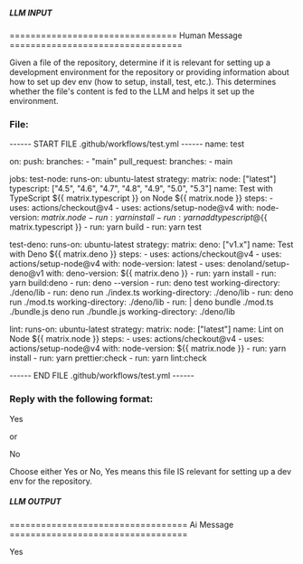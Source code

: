 ##### LLM INPUT #####
================================ Human Message =================================

Given a file of the repository, determine if it is relevant for setting up a development environment for the repository or providing information about how to set up dev env (how to setup, install, test, etc.). This determines whether the file's content is fed to the LLM and helps it set up the environment.

### File:
------ START FILE .github/workflows/test.yml ------
name: test

on:
  push:
    branches:
      - "main"
  pull_request:
    branches:
      - main

jobs:
  test-node:
    runs-on: ubuntu-latest
    strategy:
      matrix:
        node: ["latest"]
        typescript: ["4.5", "4.6", "4.7", "4.8", "4.9", "5.0", "5.3"]
    name: Test with TypeScript ${{ matrix.typescript }} on Node ${{ matrix.node }}
    steps:
      - uses: actions/checkout@v4
      - uses: actions/setup-node@v4
        with:
          node-version: ${{ matrix.node }}
      - run: yarn install
      - run: yarn add typescript@${{ matrix.typescript }}
      - run: yarn build
      - run: yarn test

  test-deno:
    runs-on: ubuntu-latest
    strategy:
      matrix:
        deno: ["v1.x"]
    name: Test with Deno ${{ matrix.deno }}
    steps:
      - uses: actions/checkout@v4
      - uses: actions/setup-node@v4
        with:
          node-version: latest
      - uses: denoland/setup-deno@v1
        with:
          deno-version: ${{ matrix.deno }}
      - run: yarn install
      - run: yarn build:deno
      - run: deno --version
      - run: deno test
        working-directory: ./deno/lib
      - run: deno run ./index.ts
        working-directory: ./deno/lib
      - run: deno run ./mod.ts
        working-directory: ./deno/lib
      - run: |
          deno bundle ./mod.ts ./bundle.js
          deno run ./bundle.js
        working-directory: ./deno/lib

  lint:
    runs-on: ubuntu-latest
    strategy:
      matrix:
        node: ["latest"]
    name: Lint on Node ${{ matrix.node }}
    steps:
      - uses: actions/checkout@v4
      - uses: actions/setup-node@v4
        with:
          node-version: ${{ matrix.node }}
      - run: yarn install
      - run: yarn prettier:check
      - run: yarn lint:check

------ END FILE .github/workflows/test.yml ------

### Reply with the following format:

<rel>Yes</rel>

or

<rel>No</rel>

Choose either Yes or No, Yes means this file IS relevant for setting up a dev env for the repository.

##### LLM OUTPUT #####
================================== Ai Message ==================================

<rel>Yes</rel>